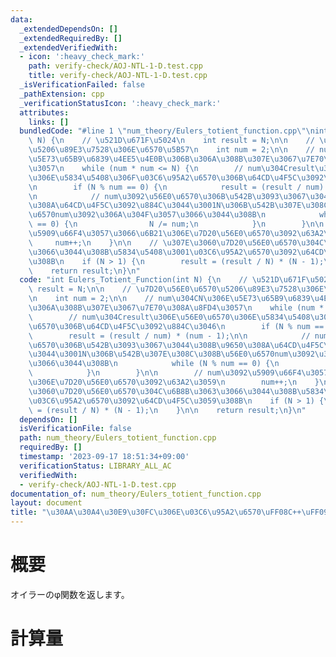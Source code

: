 ```yaml
---
data:
  _extendedDependsOn: []
  _extendedRequiredBy: []
  _extendedVerifiedWith:
  - icon: ':heavy_check_mark:'
    path: verify-check/AOJ-NTL-1-D.test.cpp
    title: verify-check/AOJ-NTL-1-D.test.cpp
  _isVerificationFailed: false
  _pathExtension: cpp
  _verificationStatusIcon: ':heavy_check_mark:'
  attributes:
    links: []
  bundledCode: "#line 1 \"num_theory/Eulers_totient_function.cpp\"\nint Eulers_Totient_Function(int\
    \ N) {\n    // \u521D\u671F\u5024\n    int result = N;\n\n    // \u7D20\u56E0\u6570\
    \u5206\u89E3\u7528\u306E\u6570\u5B57\n    int num = 2;\n\n    // num\u304CN\u306E\
    \u5E73\u65B9\u6839\u4EE5\u4E0B\u306B\u306A\u308B\u307E\u3067\u7E70\u308A\u8FD4\
    \u3057\n    while (num * num <= N) {\n        // num\u304Cresult\u306E\u56E0\u6570\
    \u306E\u5834\u5408\u306F\u03C6\u95A2\u6570\u306B\u64CD\u4F5C\u3092\u884C\u3046\
    \n        if (N % num == 0) {\n            result = (result / num) * (num - 1);\n\
    \n            // num\u3092\u56E0\u6570\u306B\u542B\u3093\u3067\u3044\u308B\u9650\
    \u308A\u64CD\u4F5C\u3092\u884C\u3044\u3001N\u306B\u542B\u307E\u308C\u308B\u56E0\
    \u6570num\u3092\u306A\u304F\u3057\u3066\u3044\u308B\n            while (N % num\
    \ == 0) {\n                N /= num;\n            }\n        }\n\n        // num\u3092\
    \u5909\u66F4\u3057\u3066\u6B21\u306E\u7D20\u56E0\u6570\u3092\u63A2\u3059\n   \
    \     num++;\n    }\n\n    // \u307E\u3060\u7D20\u56E0\u6570\u304C\u6B8B\u3063\
    \u3066\u3044\u308B\u5834\u5408\u3001\u03C6\u95A2\u6570\u3092\u64CD\u4F5C\u3059\
    \u308B\n    if (N > 1) {\n        result = (result / N) * (N - 1);\n    }\n\n\
    \    return result;\n}\n"
  code: "int Eulers_Totient_Function(int N) {\n    // \u521D\u671F\u5024\n    int\
    \ result = N;\n\n    // \u7D20\u56E0\u6570\u5206\u89E3\u7528\u306E\u6570\u5B57\
    \n    int num = 2;\n\n    // num\u304CN\u306E\u5E73\u65B9\u6839\u4EE5\u4E0B\u306B\
    \u306A\u308B\u307E\u3067\u7E70\u308A\u8FD4\u3057\n    while (num * num <= N) {\n\
    \        // num\u304Cresult\u306E\u56E0\u6570\u306E\u5834\u5408\u306F\u03C6\u95A2\
    \u6570\u306B\u64CD\u4F5C\u3092\u884C\u3046\n        if (N % num == 0) {\n    \
    \        result = (result / num) * (num - 1);\n\n            // num\u3092\u56E0\
    \u6570\u306B\u542B\u3093\u3067\u3044\u308B\u9650\u308A\u64CD\u4F5C\u3092\u884C\
    \u3044\u3001N\u306B\u542B\u307E\u308C\u308B\u56E0\u6570num\u3092\u306A\u304F\u3057\
    \u3066\u3044\u308B\n            while (N % num == 0) {\n                N /= num;\n\
    \            }\n        }\n\n        // num\u3092\u5909\u66F4\u3057\u3066\u6B21\
    \u306E\u7D20\u56E0\u6570\u3092\u63A2\u3059\n        num++;\n    }\n\n    // \u307E\
    \u3060\u7D20\u56E0\u6570\u304C\u6B8B\u3063\u3066\u3044\u308B\u5834\u5408\u3001\
    \u03C6\u95A2\u6570\u3092\u64CD\u4F5C\u3059\u308B\n    if (N > 1) {\n        result\
    \ = (result / N) * (N - 1);\n    }\n\n    return result;\n}\n"
  dependsOn: []
  isVerificationFile: false
  path: num_theory/Eulers_totient_function.cpp
  requiredBy: []
  timestamp: '2023-09-17 18:51:34+09:00'
  verificationStatus: LIBRARY_ALL_AC
  verifiedWith:
  - verify-check/AOJ-NTL-1-D.test.cpp
documentation_of: num_theory/Eulers_totient_function.cpp
layout: document
title: "\u30AA\u30A4\u30E9\u30FC\u306E\u03C6\u95A2\u6570\uFF08C++\uFF09"
---
```


# 概要
オイラーのφ関数を返します。

# 計算量
